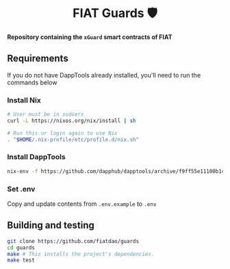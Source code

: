 # <h1 align="center"> FIAT Guards 🛡 </h1>

**Repository containing the `xGuard` smart contracts of FIAT**

## Requirements
If you do not have DappTools already installed, you'll need to run the 
commands below

### Install Nix

```sh
# User must be in sudoers
curl -L https://nixos.org/nix/install | sh

# Run this or login again to use Nix
. "$HOME/.nix-profile/etc/profile.d/nix.sh"
```

### Install DappTools
```sh
nix-env -f https://github.com/dapphub/dapptools/archive/f9ff55e11100b14cd595d8c15789d8407124b349.tar.gz -iA dapp hevm seth ethsign
```

### Set .env
Copy and update contents from `.env.example` to `.env`

## Building and testing

```sh
git clone https://github.com/fiatdao/guards
cd guards
make # This installs the project's dependencies.
make test
```
